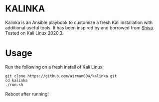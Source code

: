 # KALINKA

Kalinka is an Ansible playbook to customize a fresh Kali installation with additional useful tools. It has been inspired by and borrowed from [Shiva](https://github.com/rastating/shiva). Tested on Kali Linux 2020.3.

# Usage
Run the following on a fresh install of Kali Linux:
```
git clone https://github.com/airman604/kalinka.git
cd kalinka
./run.sh
```
Reboot after running!